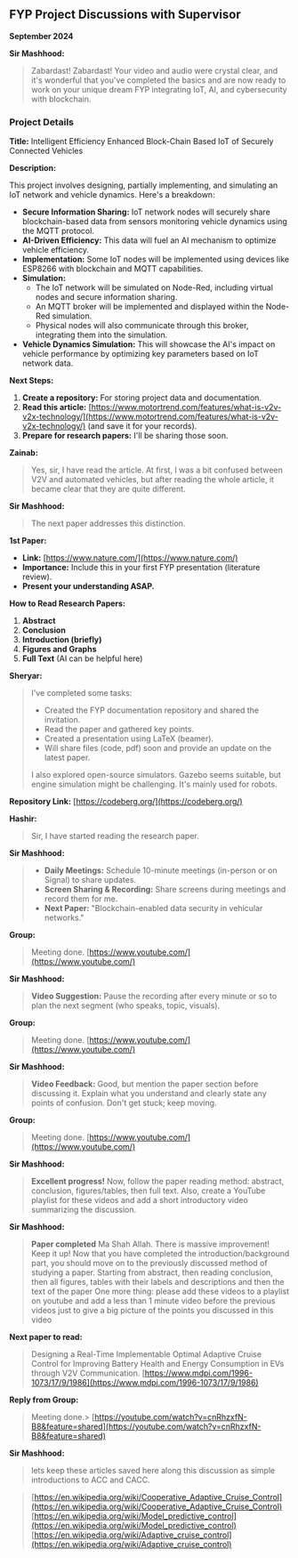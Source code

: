 ## FYP Project Discussions with Supervisor

**September 2024**

**Sir Mashhood:**

> Zabardast! Zabardast! Your video and audio were crystal clear, and it's wonderful that you've completed the basics and are now ready to work on your unique dream FYP integrating IoT, AI, and cybersecurity with blockchain.

### Project Details

**Title:** Intelligent Efficiency Enhanced Block-Chain Based IoT of Securely Connected Vehicles

**Description:**

This project involves designing, partially implementing, and simulating an IoT network and vehicle dynamics.  Here's a breakdown:

* **Secure Information Sharing:** IoT network nodes will securely share blockchain-based data from sensors monitoring vehicle dynamics using the MQTT protocol.
* **AI-Driven Efficiency:** This data will fuel an AI mechanism to optimize vehicle efficiency.
* **Implementation:**  Some IoT nodes will be implemented using devices like ESP8266 with blockchain and MQTT capabilities.
* **Simulation:**
    *  The IoT network will be simulated on Node-Red, including virtual nodes and secure information sharing.
    *  An MQTT broker will be implemented and displayed within the Node-Red simulation.
    *  Physical nodes will also communicate through this broker, integrating them into the simulation.
* **Vehicle Dynamics Simulation:** This will showcase the AI's impact on vehicle performance by optimizing key parameters based on IoT network data.

**Next Steps:**

1. **Create a repository:** For storing project data and documentation.
2. **Read this article:** [https://www.motortrend.com/features/what-is-v2v-v2x-technology/](https://www.motortrend.com/features/what-is-v2v-v2x-technology/) (and save it for your records).
3. **Prepare for research papers:** I'll be sharing those soon.

**Zainab:**

> Yes, sir, I have read the article. At first, I was a bit confused between V2V and automated vehicles, but after reading the whole article, it became clear that they are quite different.

**Sir Mashhood:**

> The next paper addresses this distinction.

**1st Paper:**

* **Link:** [https://www.nature.com/](https://www.nature.com/) 
* **Importance:** Include this in your first FYP presentation (literature review).
* **Present your understanding ASAP.**

**How to Read Research Papers:**

1. **Abstract**
2. **Conclusion**
3. **Introduction (briefly)**
4. **Figures and Graphs**
5. **Full Text** (AI can be helpful here)


**Sheryar:**

> I've completed some tasks:
>
> * Created the FYP documentation repository and shared the invitation.
> * Read the paper and gathered key points.
> * Created a presentation using LaTeX (beamer).
> * Will share files (code, pdf) soon and provide an update on the latest paper.
>
> I also explored open-source simulators. Gazebo seems suitable, but engine simulation might be challenging. It's mainly used for robots.

**Repository Link:** [https://codeberg.org/](https://codeberg.org/) 

**Hashir:**

> Sir, I have started reading the research paper.


**Sir Mashhood:**

> * **Daily Meetings:** Schedule 10-minute meetings (in-person or on Signal) to share updates. 
> * **Screen Sharing & Recording:** Share screens during meetings and record them for me.
> * **Next Paper:**  "Blockchain-enabled data security in vehicular networks."


**Group:**

> Meeting done.
> [https://www.youtube.com/](https://www.youtube.com/)


**Sir Mashhood:**

> **Video Suggestion:**  Pause the recording after every minute or so to plan the next segment (who speaks, topic, visuals).


**Group:**

> Meeting done.
> [https://www.youtube.com/](https://www.youtube.com/)


**Sir Mashhood:**

> **Video Feedback:** Good, but mention the paper section before discussing it.  Explain what you understand and clearly state any points of confusion. Don't get stuck; keep moving.


**Group:**

> Meeting done.
> [https://www.youtube.com/](https://www.youtube.com/)


**Sir Mashhood:**

> **Excellent progress!**  Now, follow the paper reading method: abstract, conclusion, figures/tables, then full text.  Also, create a YouTube playlist for these videos and add a short introductory video summarizing the discussion.

**Sir Mashhood:**
> **Paper completed** Ma Shah Allah. There is massive improvement! Keep it up! Now that you have completed the introduction/background part, you should move on to the previously discussed method of studying a paper. Starting from abstract, then reading conclusion, then all figures, tables with their labels and descriptions and then the text of the paper
One more thing: please add these videos to a playlist on youtube and add a less than 1 minute video before the previous videos just to give a big picture of the points you discussed in this video

**Next paper to read:**
> Designing a Real-Time Implementable Optimal Adaptive Cruise Control for Improving Battery Health and Energy Consumption in EVs through V2V Communication.
> [https://www.mdpi.com/1996-1073/17/9/1986](https://www.mdpi.com/1996-1073/17/9/1986)

**Reply from Group:**
> Meeting done.>
> [https://youtube.com/watch?v=cnRhzxfN-B8&feature=shared](https://youtube.com/watch?v=cnRhzxfN-B8&feature=shared)

**Sir Mashhood:**
> lets keep these articles saved here along this discussion as simple introductions to ACC and CACC.

> [https://en.wikipedia.org/wiki/Cooperative_Adaptive_Cruise_Control](https://en.wikipedia.org/wiki/Cooperative_Adaptive_Cruise_Control)
> [https://en.wikipedia.org/wiki/Model_predictive_control](https://en.wikipedia.org/wiki/Model_predictive_control)
> [https://en.wikipedia.org/wiki/Adaptive_cruise_control](https://en.wikipedia.org/wiki/Adaptive_cruise_control)
